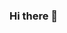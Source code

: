 ### Hi there 👋

<!--
**pranesh12/pranesh12** is a ✨ _special_ ✨ repository because its `README.md` (this file) appears on your GitHub profile.

Here are some ideas to get you started:

- 🔭 I’m currently working on ... React.js
- 🌱 I’m currently learning ... Data Structure And Algorithm
- 👯 I’m looking to collaborate on ... React.js/next.js/express.js
- 🤔 I’m looking for help with ... Data Structure and Algorithm
- 💬 Ask me about ... Anything
- 📫 How to reach me: ... [Facebook](https://www.facebook.com/profile.php?id=100010448315616)
- 😄 Pronouns: ... He/him
- ⚡ Fun fact: ...
-->
